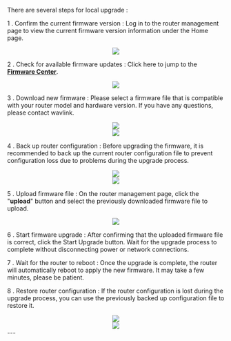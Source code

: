 
<p class="text">
There are several steps for local upgrade :
</p>
<p class="text">
1 . Confirm the current firmware version : Log in to the router management page to view the current firmware version information under the Home page.
</p>
<div style="text-align: center;">
    <img class="boxshadow" src="/images/update03.png">
</div>

2 . Check for available firmware updates : Click here to jump to the __[Firmware Center](/Firmware/)__.
<div style="text-align: center;">
    <img class="boxshadow" src="/images/upgrade01.png">
</div>
<p class="text">
3 . Download new firmware : Please select a firmware file that is compatible with your router model and hardware version. If you have any questions, please contact wavlink.
</p>
<div style="text-align: center;">
    <img class="boxshadow" src="/images/upgrade001.png">
</div>

<div style="text-align: center;">
    <img class="boxshadow" src="/images/firmware004.png">
</div>
<p class="text">
4 . Back up router configuration : Before upgrading the firmware, it is recommended to back up the current router configuration file to prevent configuration loss due to problems during the upgrade process.
</p>
<div style="text-align: center;">
    <img class="boxshadow" src="/images/backadd.png">
</div>
<div style="text-align: center;">
    <img class="boxshadow" src="/images/backup.png">
</div>
<p class="text">
5 . Upload firmware file : On the router management page, click the "<b>upload</b>" button and select the previously downloaded firmware file to upload.
</p>
<div style="text-align: center;">
    <img class="boxshadow" src="/images/firmware005.png">
</div>
<p class="text">
6 . Start firmware upgrade : After confirming that the uploaded firmware file is correct, click the Start Upgrade button. Wait for the upgrade process to complete without disconnecting power or network connections.
</p>
<p class="text">
7 . Wait for the router to reboot : Once the upgrade is complete, the router will automatically reboot to apply the new firmware. It may take a few minutes, please be patient.
</p>
<p class="text">
8 . Restore router configuration : If the router configuration is lost during the upgrade process, you can use the previously backed up configuration file to restore it.
</p>
<div style="text-align: center;">
    <img class="boxshadow" src="/images/backadd.png">
</div>
<div style="text-align: center;">
    <img class="boxshadow" src="/images/backup.png">
</div>
---